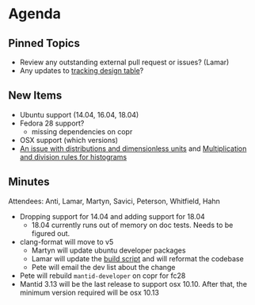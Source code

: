 Agenda
======

Pinned Topics
-------------
* Review any outstanding external pull request or issues? (Lamar)
* Any updates to [tracking design table](https://github.com/mantidproject/documents/blob/master/Project-Management/TechnicalSteeringCommittee/reports/TSC-TrackingDesignProposals.md)?

New Items
---------
* Ubuntu support (14.04, 16.04, 18.04)
* Fedora 28 support?
  * missing dependencies on copr
* OSX support (which versions)
* [An issue with distributions and dimensionless units](https://github.com/mantidproject/documents/blob/fix-divide-distribution/Design/DistributionsAndDimensionlessData.md) and [Multiplication and division rules for histograms](https://github.com/mantidproject/documents/pull/25)

Minutes
-------
Attendees: Anti, Lamar, Martyn, Savici, Peterson, Whitfield, Hahn

* Dropping support for 14.04 and adding support for 18.04
  * 18.04 currently runs out of memory on doc tests. Needs to be figured out.
* clang-format will move to v5
  * Martyn will update ubuntu developer packages
  * Lamar will update the [build script](https://github.com/mantidproject/mantid/blob/master/buildconfig/Jenkins/clangformat) and will reformat the codebase
  * Pete will email the dev list about the change
* Pete will rebuild `mantid-developer` on copr for fc28
* Mantid 3.13 will be the last release to support osx 10.10. After that, the minimum version required will be osx 10.13
